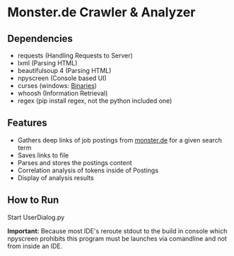 Monster.de Crawler & Analyzer
===

Dependencies
---
* requests (Handling Requests to Server)
* lxml (Parsing HTML)
* beautifulsoup 4 (Parsing HTML)
* npyscreen (Console based UI)
* curses (windows: [Binaries](https://www.lfd.uci.edu/~gohlke/pythonlibs/#curses))
* whoosh (Information Retrieval)
* regex (pip install regex, not the python included one)

Features
---
* Gathers deep links of job postings from [monster.de](https://monster.de) for a given search term
* Saves links to file
* Parses and stores the postings content
* Correlation analysis of tokens inside of Postings
* Display of analysis results

How to Run
---
Start UserDialog.py

__Important:__ Because most IDE's reroute stdout to the build in console which npyscreen prohibits this
program must be launches via comandline and not from inside an IDE.

